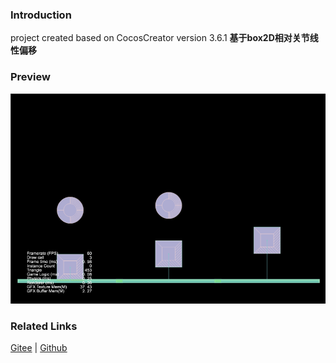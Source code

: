 ### Introduction

project created based on CocosCreator version 3.6.1 **基于box2D相对关节线性偏移** 

### Preview
![image](../../../gif/202211/2022110318.gif)

### Related Links
[Gitee](https://gitee.com/mirrors_cocos-creator/cocos-example-physics/tree/v3.x/2d/box2d/assets/cases/example/joints) | [Github](https://github.com/cocos/cocos-example-physics/tree/v3.x/2d/box2d/assets/cases/example/joints)